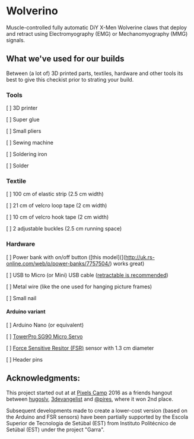 # Wolverino
Muscle-controlled fully automatic DiY X-Men Wolverine claws that
deploy and retract using Electromyography (EMG) or Mechanomyography (MMG)
signals.

## What we've used for our builds
Between (a lot of) 3D printed parts, textiles, hardware and other
tools its best to give this checkist prior to strating your build.

### Tools
[ ] 3D printer

[ ] Super glue

[ ] Small pliers

[ ] Sewing machine

[ ] Soldering iron

[ ] Solder

### Textile 
[ ] 100 cm of elastic strip (2.5 cm width)

[ ] 21 cm of velcro loop tape (2 cm width)

[ ] 10 cm of velcro hook tape (2 cm width)

[ ] 2 adjustable buckles (2.5 cm running space)

### Hardware
[ ] Power bank with on/off button ([this
model](](http://uk.rs-online.com/web/p/power-banks/7757504/) works
great)

[ ] USB to Micro (or Mini) USB cable ([retractable is
recommended](http://www.dx.com/pt/p/retractable-usb-to-mini-usb-data-cable-74cm-length-22552#.WYMNZhRT7Ew))

[ ] Metal wire (like the one used for hanging picture frames)

[ ] Small nail

#### Arduino variant
[ ] Arduino Nano (or equivalent)

[ ] [TowerPro SG90 Micro
Servo](http://www.dx.com/pt/p/towerpro-sg90-9g-mini-servo-with-accessories-12859?tc=EUR&gclid=EAIaIQobChMImq_ws_y61QIV1kAbCh2QWAYLEAQYAiABEgKSEfD_BwE#.WYMKfRRT7Ew)

[ ] [Force Sensitive Resitor
(FSR)](http://www.botnroll.com/en/outros/222-sen-09375-sensor-de-forca-resistivo-05-.html?search_query=fsr&results=3)
sensor with 1.3 cm diameter

[ ] Header pins


## Acknowledgments:
This project started out at at [Pixels
Camp](https://github.com/PixelsCamp) 2016 as a friends hangout between
[hugoslv](https://github.com/hugoslv),
[3devangelist](https://github.com/3devangelist) and 
[@pires](https://github.com/pires), where it won 2nd place. 

Subsequent developments made to create a lower-cost version (based on
the Arduino and FSR sensors) have been partially supported by the
Escola Superior de Tecnologia de Setúbal (EST) from Instituto
Polit&eacute;cnico de Setúbal (EST) under the project "Garra".
